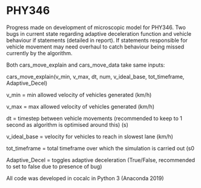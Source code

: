 # PHY346

Progress made on development of microscopic model for PHY346. 
Two bugs in current state regarding adaptive deceleration function and vehicle behaviour if statements (detailed in report).
If statements responsible for vehicle movement may need overhaul to catch behaviour being missed currently by the algorithm.

Both cars_move_explain and cars_move_data take same inputs:

cars_move_explain(v_min, v_max, dt, num, v_ideal_base, tot_timeframe, Adaptive_Decel)

v_min = min allowed velocity of vehicles generated (km/h)

v_max = max allowed velocity of vehicles generated (km/h)

dt = timestep between vehicle movements (recommended to keep to 1 second as algorithm is optimised around this) (s)

v_ideal_base = velocity for vehicles to reach in slowest lane (km/h)

tot_timeframe = total timeframe over which the simulation is carried out (s0

Adaptive_Decel = toggles adaptive deceleration (True/False, recommended to set to false due to presence of bug)

All code was developed in cocalc in Python 3 (Anaconda 2019)
